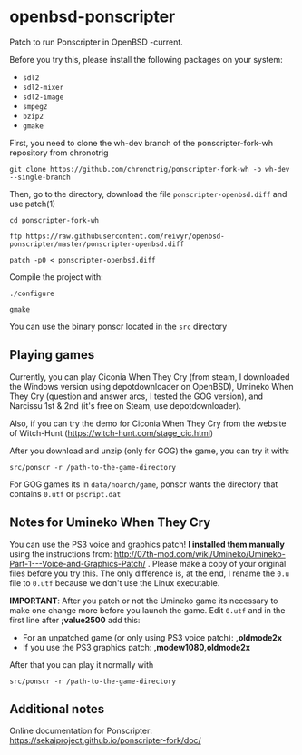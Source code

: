 # openbsd-ponscripter

Patch to run Ponscripter in OpenBSD -current.

Before you try this, please install the following packages on your system:

- `sdl2`
- `sdl2-mixer`
- `sdl2-image`
- `smpeg2`
- `bzip2`
- `gmake`

First, you need to clone the wh-dev branch of the ponscripter-fork-wh repository from chronotrig


`git clone https://github.com/chronotrig/ponscripter-fork-wh -b wh-dev --single-branch`

Then, go to the directory, download the file  `ponscripter-openbsd.diff` and use patch(1)


`cd ponscripter-fork-wh`


`ftp https://raw.githubusercontent.com/reivyr/openbsd-ponscripter/master/ponscripter-openbsd.diff`


`patch -p0 < ponscripter-openbsd.diff`


Compile the project with:


`./configure`


`gmake`


You can use the binary ponscr located in the `src` directory


## Playing games

Currently, you can play Ciconia When They Cry (from steam, I downloaded the Windows version using depotdownloader on OpenBSD), Umineko When They Cry (question and answer arcs, I tested the GOG version), and Narcissu 1st & 2nd (it's free on Steam, use depotdownloader).


Also, if you can try the demo for Ciconia When They Cry from the website of Witch-Hunt (https://witch-hunt.com/stage_cic.html)


After you download and unzip (only for GOG) the game, you can try it with:


`src/ponscr -r /path-to-the-game-directory`


For GOG games its in `data/noarch/game`, ponscr wants the directory that contains `0.utf` or `pscript.dat`


## Notes for Umineko When They Cry

You can use the PS3 voice and graphics patch! **I installed them manually** using the instructions from: http://07th-mod.com/wiki/Umineko/Umineko-Part-1---Voice-and-Graphics-Patch/ . Please make a copy of your original files before you try this. The only difference is, at the end, I rename the `0.u` file to `0.utf` because we don't use the Linux executable.


**IMPORTANT**: After you patch or not the Umineko game its necessary to make one change more before you launch the game. Edit `0.utf` and in the first line after **;value2500** add this:
- For an unpatched game (or only using PS3 voice patch): **,oldmode2x**
- If you use the PS3 graphics patch: **,modew1080,oldmode2x**


After that you can play it normally with


`src/ponscr -r /path-to-the-game-directory`


## Additional notes

Online documentation for Ponscripter: https://sekaiproject.github.io/ponscripter-fork/doc/
